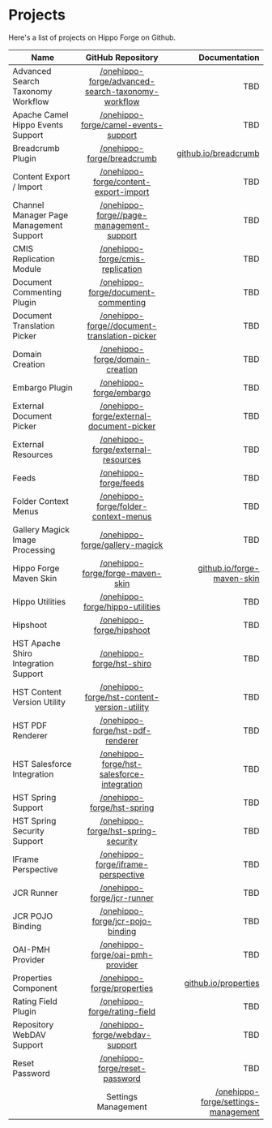 
# Projects

Here's a list of projects on Hippo Forge on Github. 

| Name                   | GitHub Repository |  Documentation  | 
| ---------------------- |:----------------------:| -----------:|
| Advanced Search Taxonomy Workflow | [/onehippo-forge/advanced-search-taxonomy-workflow](https://github.com/onehippo-forge/advanced-search-taxonomy-workflow) | TBD
| Apache Camel Hippo Events Support | [/onehippo-forge/camel-events-support](https://github.com/onehippo-forge/camel-events-support) | TBD
| Breadcrumb Plugin | [/onehippo-forge/breadcrumb](https://github.com/onehippo-forge/breadcrumb) | [github.io/breadcrumb](https://onehippo-forge.github.io/breadcrumb) 
| Content Export / Import | [/onehippo-forge/content-export-import](https://github.com/onehippo-forge/content-export-import) | TBD
| Channel Manager Page Management Support | [/onehippo-forge//page-management-support](https://github.com/onehippo-forge/page-management-support) | TBD
| CMIS Replication Module | [/onehippo-forge/cmis-replication](https://github.com/onehippo-forge/cmis-replication) | TBD
| Document Commenting Plugin | [/onehippo-forge/document-commenting](https://github.com/onehippo-forge/document-commenting) | TBD
| Document Translation Picker | [/onehippo-forge//document-translation-picker](https://github.com/onehippo-forge//document-translation-picker) | TBD
| Domain Creation | [/onehippo-forge/domain-creation](https://github.com/onehippo-forge/domain-creation) | TBD
| Embargo Plugin | [/onehippo-forge/embargo](https://github.com/onehippo-forge/embargo) | TBD
| External Document Picker | [/onehippo-forge/external-document-picker](https://github.com/onehippo-forge/external-document-picker) | TBD
| External Resources  | [/onehippo-forge/external-resources](https://github.com/onehippo-forge/external-resources) | TBD
| Feeds | [/onehippo-forge/feeds](https://github.com/onehippo-forge/feeds) | TBD
| Folder Context Menus | [/onehippo-forge/folder-context-menus](https://github.com/onehippo-forge/folder-context-menus) | TBD
| Gallery Magick Image Processing | [/onehippo-forge/gallery-magick](https://github.com/onehippo-forge/gallery-magick) | TBD
| Hippo Forge Maven Skin | [/onehippo-forge/forge-maven-skin](https://github.com/onehippo-forge/forge-maven-skin) | [github.io/forge-maven-skin](https://onehippo-forge.github.io/forge-maven-skin) 
| Hippo Utilities | [/onehippo-forge/hippo-utilities](https://github.com/onehippo-forge/hippo-utilities) | TBD
| Hipshoot | [/onehippo-forge/hipshoot](https://github.com/onehippo-forge/hipshoot) | TBD
| HST Apache Shiro Integration Support | [/onehippo-forge/hst-shiro](https://github.com/onehippo-forge/hst-shiro) | TBD
| HST Content Version Utility | [/onehippo-forge/hst-content-version-utility](https://github.com/onehippo-forge/hst-content-version-utility) | TBD
| HST PDF Renderer | [/onehippo-forge/hst-pdf-renderer](https://github.com/onehippo-forge/hst-pdf-renderer) | TBD
| HST Salesforce Integration | [/onehippo-forge/hst-salesforce-integration](https://github.com/onehippo-forge/hst-salesforce-integration) | TBD
| HST Spring Support | [/onehippo-forge/hst-spring](https://github.com/onehippo-forge/hst-spring) | TBD
| HST Spring Security Support | [/onehippo-forge/hst-spring-security](https://github.com/onehippo-forge/hst-spring-security) | TBD
| IFrame Perspective | [/onehippo-forge/iframe-perspective](https://github.com/onehippo-forge/iframe-perspective) | TBD
| JCR Runner | [/onehippo-forge/jcr-runner](https://github.com/onehippo-forge/jcr-runner) | TBD
| JCR POJO Binding | [/onehippo-forge/jcr-pojo-binding](https://github.com/onehippo-forge/jcr-pojo-binding) | TBD
| OAI-PMH Provider | [/onehippo-forge/oai-pmh-provider](https://github.com/onehippo-forge/oai-pmh-provider) | TBD
| Properties Component | [/onehippo-forge/properties](https://github.com/onehippo-forge/properties) | [github.io/properties](https://onehippo-forge.github.io/properties/)
| Rating Field Plugin | [/onehippo-forge/rating-field](https://github.com/onehippo-forge/rating-field) | TBD
| Repository WebDAV Support | [/onehippo-forge/webdav-support](https://github.com/onehippo-forge/webdav-support) | TBD
| Reset Password | [/onehippo-forge/reset-password](https://github.com/onehippo-forge/reset-password) | TBD
    | Settings Management | [/onehippo-forge/settings-management](https://github.com/onehippo-forge/settings-management) | [github.io/settings-management](https://onehippo-forge.github.io/settings-management/)
